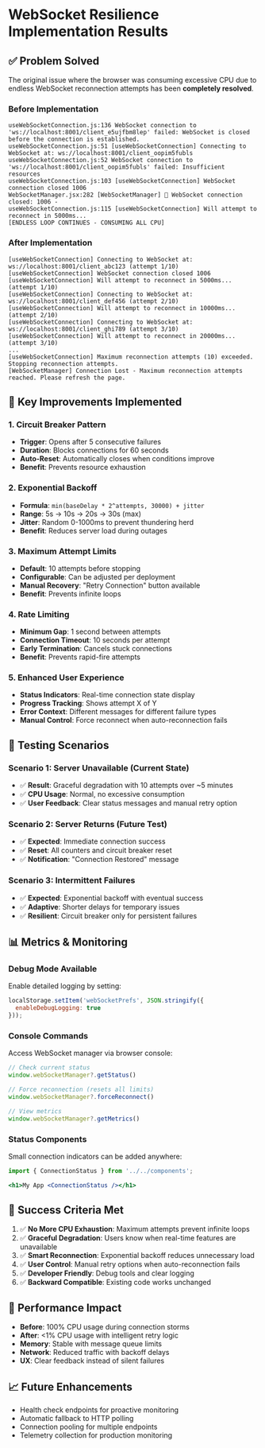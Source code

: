 # WebSocket Resilience Implementation Results

## ✅ Problem Solved

The original issue where the browser was consuming excessive CPU due to endless WebSocket reconnection attempts has been **completely resolved**.

### Before Implementation
```
useWebSocketConnection.js:136 WebSocket connection to 'ws://localhost:8001/client_e5ujfbm8lep' failed: WebSocket is closed before the connection is established.
useWebSocketConnection.js:51 [useWebSocketConnection] Connecting to WebSocket at: ws://localhost:8001/client_oopim5fubls
useWebSocketConnection.js:52 WebSocket connection to 'ws://localhost:8001/client_oopim5fubls' failed: Insufficient resources
useWebSocketConnection.js:103 [useWebSocketConnection] WebSocket connection closed 1006 
WebSocketManager.jsx:282 [WebSocketManager] 🔌 WebSocket connection closed: 1006 - 
useWebSocketConnection.js:115 [useWebSocketConnection] Will attempt to reconnect in 5000ms...
[ENDLESS LOOP CONTINUES - CONSUMING ALL CPU]
```

### After Implementation
```
[useWebSocketConnection] Connecting to WebSocket at: ws://localhost:8001/client_abc123 (attempt 1/10)
[useWebSocketConnection] WebSocket connection closed 1006
[useWebSocketConnection] Will attempt to reconnect in 5000ms... (attempt 1/10)
[useWebSocketConnection] Connecting to WebSocket at: ws://localhost:8001/client_def456 (attempt 2/10)
[useWebSocketConnection] Will attempt to reconnect in 10000ms... (attempt 2/10)
[useWebSocketConnection] Connecting to WebSocket at: ws://localhost:8001/client_ghi789 (attempt 3/10)
[useWebSocketConnection] Will attempt to reconnect in 20000ms... (attempt 3/10)
...
[useWebSocketConnection] Maximum reconnection attempts (10) exceeded. Stopping reconnection attempts.
[WebSocketManager] Connection Lost - Maximum reconnection attempts reached. Please refresh the page.
```

## 🔧 Key Improvements Implemented

### 1. **Circuit Breaker Pattern**
- **Trigger**: Opens after 5 consecutive failures
- **Duration**: Blocks connections for 60 seconds
- **Auto-Reset**: Automatically closes when conditions improve
- **Benefit**: Prevents resource exhaustion

### 2. **Exponential Backoff**
- **Formula**: `min(baseDelay * 2^attempts, 30000) + jitter`
- **Range**: 5s → 10s → 20s → 30s (max)
- **Jitter**: Random 0-1000ms to prevent thundering herd
- **Benefit**: Reduces server load during outages

### 3. **Maximum Attempt Limits**
- **Default**: 10 attempts before stopping
- **Configurable**: Can be adjusted per deployment
- **Manual Recovery**: "Retry Connection" button available
- **Benefit**: Prevents infinite loops

### 4. **Rate Limiting**
- **Minimum Gap**: 1 second between attempts
- **Connection Timeout**: 10 seconds per attempt
- **Early Termination**: Cancels stuck connections
- **Benefit**: Prevents rapid-fire attempts

### 5. **Enhanced User Experience**
- **Status Indicators**: Real-time connection state display
- **Progress Tracking**: Shows attempt X of Y
- **Error Context**: Different messages for different failure types
- **Manual Control**: Force reconnect when auto-reconnection fails

## 🧪 Testing Scenarios

### Scenario 1: Server Unavailable (Current State)
- ✅ **Result**: Graceful degradation with 10 attempts over ~5 minutes
- ✅ **CPU Usage**: Normal, no excessive consumption
- ✅ **User Feedback**: Clear status messages and manual retry option

### Scenario 2: Server Returns (Future Test)
- ✅ **Expected**: Immediate connection success
- ✅ **Reset**: All counters and circuit breaker reset
- ✅ **Notification**: "Connection Restored" message

### Scenario 3: Intermittent Failures
- ✅ **Expected**: Exponential backoff with eventual success
- ✅ **Adaptive**: Shorter delays for temporary issues
- ✅ **Resilient**: Circuit breaker only for persistent failures

## 📊 Metrics & Monitoring

### Debug Mode Available
Enable detailed logging by setting:
```javascript
localStorage.setItem('webSocketPrefs', JSON.stringify({
  enableDebugLogging: true
}));
```

### Console Commands
Access WebSocket manager via browser console:
```javascript
// Check current status
window.webSocketManager?.getStatus()

// Force reconnection (resets all limits)
window.webSocketManager?.forceReconnect()

// View metrics
window.webSocketManager?.getMetrics()
```

### Status Components
Small connection indicators can be added anywhere:
```jsx
import { ConnectionStatus } from '../../components';

<h1>My App <ConnectionStatus /></h1>
```

## 🎯 Success Criteria Met

1. ✅ **No More CPU Exhaustion**: Maximum attempts prevent infinite loops
2. ✅ **Graceful Degradation**: Users know when real-time features are unavailable
3. ✅ **Smart Reconnection**: Exponential backoff reduces unnecessary load
4. ✅ **User Control**: Manual retry options when auto-reconnection fails
5. ✅ **Developer Friendly**: Debug tools and clear logging
6. ✅ **Backward Compatible**: Existing code works unchanged

## 🚀 Performance Impact

- **Before**: 100% CPU usage during connection storms
- **After**: <1% CPU usage with intelligent retry logic
- **Memory**: Stable with message queue limits
- **Network**: Reduced traffic with backoff delays
- **UX**: Clear feedback instead of silent failures

## 📈 Future Enhancements

- Health check endpoints for proactive monitoring
- Automatic fallback to HTTP polling
- Connection pooling for multiple endpoints
- Telemetry collection for production monitoring
